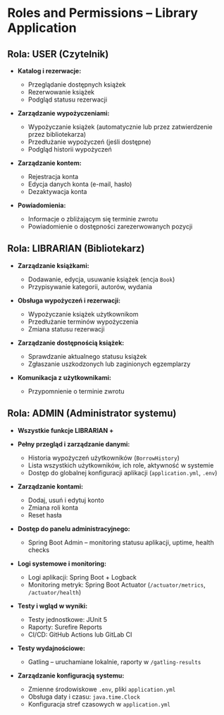 #  Roles and Permissions – Library Application

## Rola: USER (Czytelnik)

- **Katalog i rezerwacje:**
  - Przeglądanie dostępnych książek
  - Rezerwowanie książek
  - Podgląd statusu rezerwacji

- **Zarządzanie wypożyczeniami:**
  - Wypożyczanie książek (automatycznie lub przez zatwierdzenie przez bibliotekarza)
  - Przedłużanie wypożyczeń (jeśli dostępne)
  - Podgląd historii wypożyczeń

- **Zarządzanie kontem:**
  - Rejestracja konta
  - Edycja danych konta (e-mail, hasło)
  - Dezaktywacja konta

- **Powiadomienia:**
  - Informacje o zbliżającym się terminie zwrotu
  - Powiadomienie o dostępności zarezerwowanych pozycji

## Rola: LIBRARIAN (Bibliotekarz)

- **Zarządzanie książkami:**
  - Dodawanie, edycja, usuwanie książek (encja `Book`)
  - Przypisywanie kategorii, autorów, wydania

- **Obsługa wypożyczeń i rezerwacji:**
  - Wypożyczanie książek użytkownikom
  - Przedłużanie terminów wypożyczenia
  - Zmiana statusu rezerwacji

- **Zarządzanie dostępnością książek:**
  - Sprawdzanie aktualnego statusu książek
  - Zgłaszanie uszkodzonych lub zaginionych egzemplarzy

- **Komunikacja z użytkownikami:**
  - Przypomnienie o terminie zwrotu

## Rola: ADMIN (Administrator systemu)

- **Wszystkie funkcje LIBRARIAN +**

- **Pełny przegląd i zarządzanie danymi:**
  - Historia wypożyczeń użytkowników (`BorrowHistory`)
  - Lista wszystkich użytkowników, ich role, aktywność w systemie
  - Dostęp do globalnej konfiguracji aplikacji (`application.yml`, `.env`)
    
- **Zarządzanie kontami:**
  - Dodaj, usuń i edytuj konto
  - Zmiana roli konta
  - Reset hasła

- **Dostęp do panelu administracyjnego:**
  - Spring Boot Admin – monitoring statusu aplikacji, uptime, health checks

- **Logi systemowe i monitoring:**
  - Logi aplikacji: Spring Boot + Logback
  - Monitoring metryk: Spring Boot Actuator (`/actuator/metrics`, `/actuator/health`)

- **Testy i wgląd w wyniki:**
  - Testy jednostkowe: JUnit 5
  - Raporty: Surefire Reports
  - CI/CD: GitHub Actions lub GitLab CI

- **Testy wydajnościowe:**
  - Gatling – uruchamiane lokalnie, raporty w `/gatling-results`

- **Zarządzanie konfiguracją systemu:**
  - Zmienne środowiskowe `.env`, pliki `application.yml`
  - Obsługa daty i czasu: `java.time.Clock`
  - Konfiguracja stref czasowych w `application.yml`

